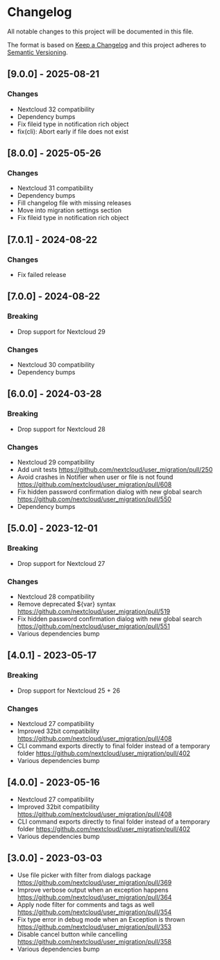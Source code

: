 <!--
  - SPDX-FileCopyrightText: 2022 Nextcloud GmbH and Nextcloud contributors
  - SPDX-License-Identifier: AGPL-3.0-or-later
-->
# Changelog

All notable changes to this project will be documented in this file.

The format is based on [Keep a Changelog](http://keepachangelog.com/en/1.0.0/)
and this project adheres to [Semantic Versioning](http://semver.org/spec/v2.0.0.html).

## [9.0.0] - 2025-08-21

### Changes

* Nextcloud 32 compatibility
* Dependency bumps
* Fix fileid type in notification rich object
* fix(cli): Abort early if file does not exist

## [8.0.0] - 2025-05-26

### Changes

* Nextcloud 31 compatibility
* Dependency bumps
* Fill changelog file with missing releases
* Move into migration settings section
* Fix fileid type in notification rich object

## [7.0.1] - 2024-08-22

### Changes

* Fix failed release

## [7.0.0] - 2024-08-22

### Breaking

* Drop support for Nextcloud 29

### Changes

* Nextcloud 30 compatibility
* Dependency bumps

## [6.0.0] - 2024-03-28

### Breaking

* Drop support for Nextcloud 28

### Changes

* Nextcloud 29 compatibility
* Add unit tests https://github.com/nextcloud/user_migration/pull/250
* Avoid crashes in Notifier when user or file is not found https://github.com/nextcloud/user_migration/pull/608
* Fix hidden password confirmation dialog with new global search https://github.com/nextcloud/user_migration/pull/550
* Dependency bumps

## [5.0.0] - 2023-12-01

### Breaking

* Drop support for Nextcloud 27

### Changes

* Nextcloud 28 compatibility
* Remove deprecated ${var} syntax https://github.com/nextcloud/user_migration/pull/519
* Fix hidden password confirmation dialog with new global search https://github.com/nextcloud/user_migration/pull/551
* Various dependencies bump

## [4.0.1] - 2023-05-17

### Breaking

* Drop support for Nextcloud 25 + 26

### Changes

* Nextcloud 27 compatibility
* Improved 32bit compatibility https://github.com/nextcloud/user_migration/pull/408
* CLI command exports directly to final folder instead of a temporary folder https://github.com/nextcloud/user_migration/pull/402
* Various dependencies bump

## [4.0.0] - 2023-05-16

* Nextcloud 27 compatibility
* Improved 32bit compatibility https://github.com/nextcloud/user_migration/pull/408
* CLI command exports directly to final folder instead of a temporary folder https://github.com/nextcloud/user_migration/pull/402
* Various dependencies bump

## [3.0.0] - 2023-03-03

* Use file picker with filter from dialogs package https://github.com/nextcloud/user_migration/pull/369
* Improve verbose output when an exception happens https://github.com/nextcloud/user_migration/pull/364
* Apply node filter for comments and tags as well https://github.com/nextcloud/user_migration/pull/354
* Fix type error in debug mode when an Exception is thrown https://github.com/nextcloud/user_migration/pull/353
* Disable cancel button while cancelling https://github.com/nextcloud/user_migration/pull/358
* Various dependencies bump
